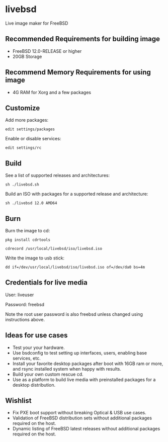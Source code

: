 # livebsd
Live image maker for FreeBSD

## Recommended Requirements for building image
* FreeBSD 12.0-RELEASE or higher
* 20GB Storage

## Recommend Memory Requirements for using image
* 4G RAM for Xorg and a few packages

## Customize
Add more packages:
```
edit settings/packages
```

Enable or disable services:
```
edit settings/rc
```

## Build
See a list of supported releases and architectures:
```
sh ./livebsd.sh
```
Build an ISO with packages for a supported release and architecture:
```
sh ./livebsd 12.0 AMD64
```

## Burn
Burn the image to cd:
```
pkg install cdrtools
```
```
cdrecord /usr/local/livebsd/iso/livebsd.iso
```

Write the image to usb stick:
```
dd if=/dev/usr/local/livebsd/iso/livebsd.iso of=/dev/da0 bs=4m
```

## Credentials for live media
User: liveuser

Password: freebsd

Note the root user password is also freebsd unless changed using instructions above.

## Ideas for use cases

* Test your your hardware.
* Use bsdconfig to test setting up interfaces, users, enabling base services, etc.
* Install your favorite desktop packages after boot with 16GB ram or more, and rsync installed system when happy with results.
* Build your own custom rescue cd.
* Use as a platform to build live media with preinstalled packages for a desktop distribution.

## Wishlist

* Fix PXE boot support without breaking Optical & USB use cases.
* Validation of FreeBSD distribution sets without additional packages required on the host.
* Dynamic listing of FreeBSD latest releases without additional packages required on the host.
